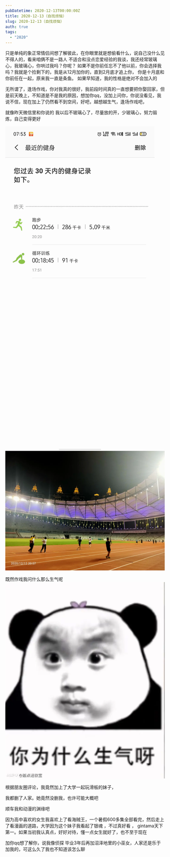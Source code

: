 ```yaml
---
pubDatetime: 2020-12-13T00:00:00Z
title: 2020-12-13（自找烦恼）
slug: 2020-12-13（自找烦恼）
auth: true
tags:
  - "2020"
---
```


只是单纯的象正常情侣间想了解彼此，在你眼里就是想偷看什么，说自己没什么见不得人的，看来咱俩不是一路人
不适合和没点恋爱经验的我谈，我还经常玻璃心，我玻璃心，你哄过我吗？你呢？
如果不是你前任忘不了他以前，你会选择我吗？我就是个捡剩下的，我是从12月加你的，直到2月底才追上你，
你是十月底和你前任在一起，原来我一直是条鱼。
如果早知道，我的性格是绝对不会加入的

无所谓了，逢场作戏，你对我真的很好，我前段时间真的一直想要把你娶回家，但是前天晚上，不知道是不是我的原因，想加你qq，没加上问你，你说没看见，我说不信，现在加上了仍然看不到空间，好吧，越想越生气，逢场作戏吧，

就像昨天微信里和你说的
我以后不玻璃心了，尽量放的开，少玻璃心，努力锻炼，自己变得更好

![](../../img/6904315-5e7089edb12fbbe3.jpg)
![](../../img/6904315-99e654a7f3cbb116.jpg)

既然作戏我问什么那么生气呢
![](../../img/6904315-19fdb92a7fe5e329.png)

根据朋友圈评论，我竟然加上了大学一起玩滑板的妹子，

我都删了人家。她竟然没删我，也许可能大概吧

顺车我和动漫的渊缘吧

因为高中喜欢的女生我喜欢上了看海贼王，一个暑假600多集全部看完，然后走上了看漫画的道路，大学因为这个妹子我看起了银魂 ，不过真好看 ， gintama天下第一。如果当初我认真点，好好对待，懂一点女生就好了，也不至于现在

加你qq想了解你，说我像侦探
毕业3年后再加沼泽地里的小巫女，人家还是乐于加我的，可这么久了我也不知道该怎么聊
